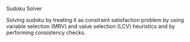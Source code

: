 Sudoku Solver

Solving sudoku by treating it as constraint satisfaction problem by using variable selection (MRV) and value selection (LCV) heuristics and by performing consistency checks.
